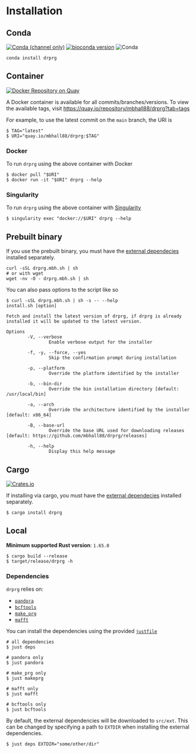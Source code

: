 # Installation

## Conda

[![Conda (channel only)](https://img.shields.io/conda/vn/bioconda/drprg)](https://anaconda.org/bioconda/drprg)
[![bioconda version](https://anaconda.org/bioconda/drprg/badges/platforms.svg)](https://anaconda.org/bioconda/drprg)
![Conda](https://img.shields.io/conda/dn/bioconda/drprg)

```
conda install drprg
```

## Container

[![Docker Repository on Quay](https://quay.io/repository/mbhall88/drprg/status "Docker Repository on Quay")](https://quay.io/repository/mbhall88/drprg)

A Docker container is available for all commits/branches/versions. To view the available
tags, visit <https://quay.io/repository/mbhall88/drprg?tab=tags>

For example, to use the latest commit on the `main` branch, the URI is

```
$ TAG="latest"
$ URI="quay.io/mbhall88/drprg:$TAG"
```

### Docker

To run `drprg` using the above container with Docker

```
$ docker pull "$URI"
$ docker run -it "$URI" drprg --help
```

### Singularity

To run `drprg` using the above container with [Singularity]

```
$ singularity exec "docker://$URI" drprg --help
```

## Prebuilt binary

If you use the prebuilt binary, you must have the [external dependecies](#dependencies) installed separately.

```shell
curl -sSL drprg.mbh.sh | sh
# or with wget
wget -nv -O - drprg.mbh.sh | sh
```

You can also pass options to the script like so

```
$ curl -sSL drprg.mbh.sh | sh -s -- --help
install.sh [option]

Fetch and install the latest version of drprg, if drprg is already
installed it will be updated to the latest version.

Options
        -V, --verbose
                Enable verbose output for the installer

        -f, -y, --force, --yes
                Skip the confirmation prompt during installation

        -p, --platform
                Override the platform identified by the installer

        -b, --bin-dir
                Override the bin installation directory [default: /usr/local/bin]

        -a, --arch
                Override the architecture identified by the installer [default: x86_64]

        -B, --base-url
                Override the base URL used for downloading releases [default: https://github.com/mbhall88/drprg/releases]

        -h, --help
                Display this help message
```


## Cargo

[![Crates.io](https://img.shields.io/crates/v/drprg.svg)](https://crates.io/crates/drprg)

If installing via cargo, you must have the [external dependecies](#dependencies) installed separately.

```
$ cargo install drprg
```

## Local

**Minimum supported Rust version**: `1.65.0`

```
$ cargo build --release
$ target/release/drprg -h
```

### Dependencies

`drprg` relies on:
- [`pandora`][pandora]
- [`bcftools`][bcftools]
- [`make_prg`][makeprg]
- [`mafft`][mafft]

You can install the dependencies using the provided [`justfile`][just]

```shell script
# all dependencies
$ just deps

# pandora only
$ just pandora

# make_prg only
$ just makeprg

# mafft only
$ just mafft

# bcftools only
$ just bcftools
```

By default, the external dependencies will be downloaded to `src/ext`. This can be
changed by specifying a path to `EXTDIR` when installing the external dependencies.

```shell script
$ just deps EXTDIR="some/other/dir"
```

[pandora]: https://github.com/rmcolq/pandora
[mafft]: https://mafft.cbrc.jp/alignment/software/
[makeprg]: https://github.com/leoisl/make_prg/
[mykrobe]: https://github.com/Mykrobe-tools/mykrobe
[Singularity]: https://sylabs.io/
[bcftools]: https://samtools.github.io/bcftools/bcftools.html
[just]: https://github.com/casey/just
